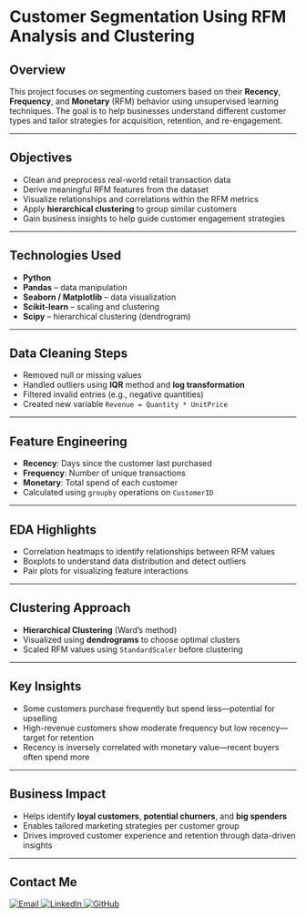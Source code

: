 
#  Customer Segmentation Using RFM Analysis and Clustering

##  Overview

This project focuses on segmenting customers based on their **Recency**, **Frequency**, and **Monetary** (RFM) behavior using unsupervised learning techniques. The goal is to help businesses understand different customer types and tailor strategies for acquisition, retention, and re-engagement.

---

## Objectives

- Clean and preprocess real-world retail transaction data
- Derive meaningful RFM features from the dataset
- Visualize relationships and correlations within the RFM metrics
- Apply **hierarchical clustering** to group similar customers
- Gain business insights to help guide customer engagement strategies

---

##  Technologies Used

- **Python**
- **Pandas** – data manipulation
- **Seaborn / Matplotlib** – data visualization
- **Scikit-learn** – scaling and clustering
- **Scipy** – hierarchical clustering (dendrogram)

---

##  Data Cleaning Steps

- Removed null or missing values
- Handled outliers using **IQR** method and **log transformation**
- Filtered invalid entries (e.g., negative quantities)
- Created new variable `Revenue = Quantity * UnitPrice`

---

## Feature Engineering

- **Recency**: Days since the customer last purchased
- **Frequency**: Number of unique transactions
- **Monetary**: Total spend of each customer
- Calculated using `groupby` operations on `CustomerID`

---

## EDA Highlights

- Correlation heatmaps to identify relationships between RFM values
- Boxplots to understand data distribution and detect outliers
- Pair plots for visualizing feature interactions

---

##  Clustering Approach

- **Hierarchical Clustering** (Ward’s method)
- Visualized using **dendrograms** to choose optimal clusters
- Scaled RFM values using `StandardScaler` before clustering

---

##  Key Insights

- Some customers purchase frequently but spend less—potential for upselling
- High-revenue customers show moderate frequency but low recency—target for retention
- Recency is inversely correlated with monetary value—recent buyers often spend more

---

##  Business Impact

- Helps identify **loyal customers**, **potential churners**, and **big spenders**
- Enables tailored marketing strategies per customer group
- Drives improved customer experience and retention through data-driven insights

---

##  Contact Me

<p align="left">
  <a href="mailto:diyasingh9081@gmail.com" target="_blank">
    <img src="https://img.shields.io/badge/Email-Diya_Singh-red?style=for-the-badge&logo=gmail&logoColor=white" alt="Email">
  </a>
  
  <a href="https://www.linkedin.com/in/diyasingh555/" target="_blank">
    <img src="https://img.shields.io/badge/LinkedIn-Diya_Singh-blue?style=for-the-badge&logo=linkedin&logoColor=white" alt="LinkedIn">
  </a>
  
  <a href="https://github.com/Diyasingh555" target="_blank">
    <img src="https://img.shields.io/badge/GitHub-Diyasingh555-181717?style=for-the-badge&logo=github&logoColor=white" alt="GitHub">
  </a>
</p>

